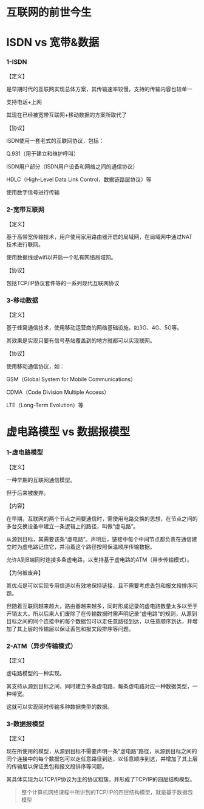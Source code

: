# 互联网的前世今生

# ISDN vs 宽带&数据

### 1-ISDN

【定义】

是早期时代的互联网实现总体方案，其传输速率较慢，支持的传输内容也较单一

支持电话+上网

其现在已经被宽带互联网+移动数据的方案所取代了

【协议】

ISDN使用一套老式的互联网协议，包括：

Q.931（用于建立和维护呼叫）

ISDN用户部分（ISDN用户设备和网络之间的通信协议）

HDLC（High-Level Data Link Control，数据链路层协议）等

使用数字信号进行传输

### 2-宽带互联网

【定义】

基于高带宽传输技术，用户使用家用路由器开启的局域网，在局域网中通过NAT技术进行联网。

使用数据线或wifi以开启一个私有网络局域网。

【协议】

包括TCP/IP协议套件等的一系列现代互联网协议

### 3-移动数据

【定义】

基于蜂窝通信技术，使用移动运营商的网络基础设施，如3G、4G、5G等。

其效果是实现只要有信号基站覆盖到的地方就都可以实现联网。

【协议】

使用移动通信协议，如：

GSM（Global System for Mobile Communications）

CDMA（Code Division Multiple Access）

LTE（Long-Term Evolution）等

# **虚电路模型 vs 数据报模型**

### 1-虚电路模型

【定义】

一种早期的互联网通信模型。

但于后来被废弃。

【内容】

在早期，互联网的两个节点之间要通信时，需使用电路交换的思想，在节点之间的多台交换设备中建立一条逻辑上的路径，叫做“虚电路”。

从源到目标，其需要该条“虚电路”。声明后，链接中每个中间节点都负责在通信建立时为虚电路记住它，并沿着这个路径按照保温顺序传输数据。

允许A到B端同时连接多条虚电路，以支持基于虚电路的ATM（异步传输模式）。

【为何被废弃】

其优点是可以实现专用信道以有效地保持链接，且不需要考虑丢包和报文段排序问题。

但随着互联网越来越大，路由器越来越多，同时形成记录的虚电路数量太多以至于开销太大。所以后来人们废除了在传输数据时需声明记录“虚电路”的规则，从源到目标之间的同个连接中的每个数据包可以走任意路径到达，以任意顺序到达，并增加了其上层的传输层以保证丢包和报文段排序等问题。

### 2-ATM（异步传输模式）

【定义】

虚电路模型的一种实现。

其支持从源到目标之间，同时建立多条虚电路，每条虚电路对应一种数据类型，一种带宽。

这就可以实现同时传输多种数据类型的数据。

### 3-数据报模型

【定义】

现在所使用的模型，从源到目标不需要声明一条“虚电路”路径，从源到目标之间的同个连接中的每个数据包可以走任意路径到达，以任意顺序到达，并增加了其上层的传输层以保证丢包和报文段排序等问题。

其具体实现为以TCP/IP协议为主的协议粗簇，并形成了TCP/IP的四层结构模型。

> 整个计算机网络课程中所讲到的TCP/IP的四层结构模型，就是基于数据包模型
>
